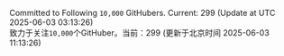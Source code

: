 Committed to Following `10,000` GitHubers. Current: <!-- FOLLOWING_COUNT -->299<!-- FOLLOWING_COUNT --> (Update at UTC <!-- LAST_UPDATED -->2025-06-03 03:13:26<!-- LAST_UPDATED -->)<br>
致力于关注`10,000`个GitHuber。当前：<!-- FOLLOWING_COUNT -->299<!-- FOLLOWING_COUNT --> (更新于北京时间 <!-- LAST_UPDATED_CST -->2025-06-03 11:13:26<!-- LAST_UPDATED_CST -->)
